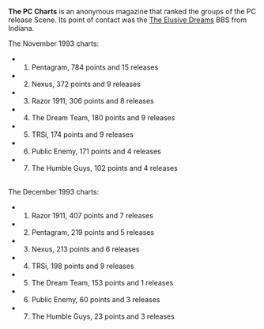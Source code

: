 **The PC Charts** is an anonymous magazine that ranked the groups of the PC release Scene. Its point of contact was the [The Elusive Dreams](https://demozoo.org/bbs/1910/) BBS from Indiana.

The November 1993 charts:

- 1. Pentagram, 784 points and 15 releases
- 2. Nexus, 372 points and 9 releases
- 3. Razor 1911, 306 points and 8 releases
- 4. The Dream Team, 180 points and 9 releases
- 5. TRSi, 174 points and 9 releases
- 6. Public Enemy, 171 points and 4 releases
- 7. The Humble Guys, 102 points and 4 releases

<br>
The December 1993 charts:

- 1. Razor 1911, 407 points and 7 releases
- 2. Pentagram, 219 points and 5 releases
- 3. Nexus, 213 points and 6 releases
- 4. TRSi, 198 points and 9 releases
- 5. The Dream Team, 153 points and 1 releases
- 6. Public Enemy, 60 points and 3 releases
- 7. The Humble Guys, 23 points and 3 releases